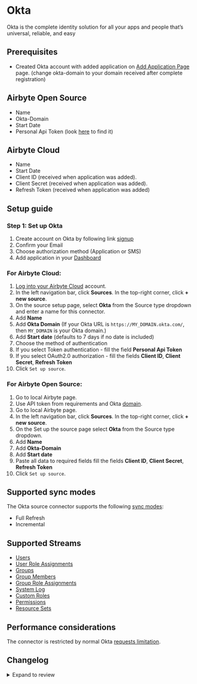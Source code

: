 # Okta

Okta is the complete identity solution for all your apps and people that’s universal, reliable, and easy

## Prerequisites

- Created Okta account with added application on [Add Application Page](https://okta-domain.okta.com/enduser/catalog) page. (change okta-domain to your domain received after complete registration)

## Airbyte Open Source

- Name
- Okta-Domain
- Start Date
- Personal Api Token (look [here](https://developer.okta.com/docs/guides/find-your-domain/-/main/) to find it)

## Airbyte Cloud

- Name
- Start Date
- Client ID (received when application was added).
- Client Secret (received when application was added).
- Refresh Token (received when application was added)

## Setup guide

### Step 1: Set up Okta

1. Create account on Okta by following link [signup](https://www.okta.com/free-trial/)
2. Confirm your Email
3. Choose authorization method (Application or SMS)
4. Add application in your [Dashboard](https://okta-domain.okta.com/app/UserHome)

### For Airbyte Cloud:

1. [Log into your Airbyte Cloud](https://cloud.airbyte.com/workspaces) account.
2. In the left navigation bar, click **Sources**. In the top-right corner, click **+ new source**.
3. On the source setup page, select **Okta** from the Source type dropdown and enter a name for this connector.
4. Add **Name**
5. Add **Okta Domain** (If your Okta URL is `https://MY_DOMAIN.okta.com/`, then `MY_DOMAIN` is your Okta domain.)
6. Add **Start date** (defaults to 7 days if no date is included)
7. Choose the method of authentication
8. If you select Token authentication - fill the field **Personal Api Token**
9. If you select OAuth2.0 authorization - fill the fields **Client ID**, **Client Secret**, **Refresh Token**
10. Click `Set up source`.

### For Airbyte Open Source:

1. Go to local Airbyte page.
2. Use API token from requirements and Okta [domain](https://developer.okta.com/docs/guides/find-your-domain/-/main/).
3. Go to local Airbyte page.
4. In the left navigation bar, click **Sources**. In the top-right corner, click **+ new source**.
5. On the Set up the source page select **Okta** from the Source type dropdown.
6. Add **Name**
7. Add **Okta-Domain**
8. Add **Start date**
9. Paste all data to required fields fill the fields **Client ID**, **Client Secret**, **Refresh Token**
10. Click `Set up source`.

## Supported sync modes

The Okta source connector supports the following [sync modes](https://docs.airbyte.com/cloud/core-concepts#connection-sync-modes):

- Full Refresh
- Incremental

## Supported Streams

- [Users](https://developer.okta.com/docs/reference/api/users/#list-users)
- [User Role Assignments](https://developer.okta.com/docs/reference/api/roles/#list-roles-assigned-to-a-user)
- [Groups](https://developer.okta.com/docs/reference/api/groups/#list-groups)
- [Group Members](https://developer.okta.com/docs/reference/api/groups/#list-group-members)
- [Group Role Assignments](https://developer.okta.com/docs/reference/api/roles/#list-roles-assigned-to-a-group)
- [System Log](https://developer.okta.com/docs/reference/api/system-log/#get-started)
- [Custom Roles](https://developer.okta.com/docs/reference/api/roles/#list-roles)
- [Permissions](https://developer.okta.com/docs/reference/api/roles/#list-permissions)
- [Resource Sets](https://developer.okta.com/docs/reference/api/roles/#list-resource-sets)

## Performance considerations

The connector is restricted by normal Okta [requests limitation](https://developer.okta.com/docs/reference/rate-limits/).

## Changelog

<details>
  <summary>Expand to review</summary>

| Version | Date       | Pull Request                                             | Subject                                                                        |
|:--------|:-----------|:---------------------------------------------------------|:-------------------------------------------------------------------------------|
| 0.3.22 | 2025-07-26 | [53942](https://github.com/airbytehq/airbyte/pull/53942) | Update dependencies |
| 0.3.21 | 2025-02-24 | [54167](https://github.com/airbytehq/airbyte/pull/54167) | Remove stream_state interpolation |
| 0.3.20 | 2025-02-01 | [52728](https://github.com/airbytehq/airbyte/pull/52728) | Update dependencies |
| 0.3.19 | 2025-01-25 | [52469](https://github.com/airbytehq/airbyte/pull/52469) | Update dependencies |
| 0.3.18 | 2025-01-18 | [51920](https://github.com/airbytehq/airbyte/pull/51920) | Update dependencies |
| 0.3.17 | 2025-01-11 | [51170](https://github.com/airbytehq/airbyte/pull/51170) | Update dependencies |
| 0.3.16 | 2025-01-04 | [50899](https://github.com/airbytehq/airbyte/pull/50899) | Update dependencies |
| 0.3.15 | 2024-12-28 | [50670](https://github.com/airbytehq/airbyte/pull/50670) | Update dependencies |
| 0.3.14 | 2024-12-21 | [50073](https://github.com/airbytehq/airbyte/pull/50073) | Update dependencies |
| 0.3.13 | 2024-12-14 | [49264](https://github.com/airbytehq/airbyte/pull/49264) | Starting with this version, the Docker image is now rootless. Please note that this and future versions will not be compatible with Airbyte versions earlier than 0.64 |
| 0.3.12 | 2024-12-12 | [49145](https://github.com/airbytehq/airbyte/pull/49145) | Update dependencies |
| 0.3.11 | 2024-11-04 | [47900](https://github.com/airbytehq/airbyte/pull/47900) | Update dependencies |
| 0.3.10 | 2024-10-28 | [47058](https://github.com/airbytehq/airbyte/pull/47058) | Update dependencies |
| 0.3.9 | 2024-10-12 | [46804](https://github.com/airbytehq/airbyte/pull/46804) | Update dependencies |
| 0.3.8 | 2024-10-05 | [46481](https://github.com/airbytehq/airbyte/pull/46481) | Update dependencies |
| 0.3.7 | 2024-09-28 | [46148](https://github.com/airbytehq/airbyte/pull/46148) | Update dependencies |
| 0.3.6 | 2024-09-21 | [45763](https://github.com/airbytehq/airbyte/pull/45763) | Update dependencies |
| 0.3.5 | 2024-09-14 | [45543](https://github.com/airbytehq/airbyte/pull/45543) | Update dependencies |
| 0.3.4 | 2024-09-07 | [45319](https://github.com/airbytehq/airbyte/pull/45319) | Update dependencies |
| 0.3.3 | 2024-08-31 | [44977](https://github.com/airbytehq/airbyte/pull/44977) | Update dependencies |
| 0.3.2 | 2024-08-24 | [44741](https://github.com/airbytehq/airbyte/pull/44741) | Update dependencies |
| 0.3.1 | 2024-08-17 | [44332](https://github.com/airbytehq/airbyte/pull/44332) | Update dependencies |
| 0.3.0 | 2024-08-13 | [43382](https://github.com/airbytehq/airbyte/pull/43382) | Support OAuth 2.0 with private key |
| 0.2.11 | 2024-08-12 | [43820](https://github.com/airbytehq/airbyte/pull/43820) | Update dependencies |
| 0.2.10 | 2024-08-10 | [43672](https://github.com/airbytehq/airbyte/pull/43672) | Update dependencies |
| 0.2.9 | 2024-08-03 | [43279](https://github.com/airbytehq/airbyte/pull/43279) | Update dependencies |
| 0.2.8 | 2024-07-27 | [42739](https://github.com/airbytehq/airbyte/pull/42739) | Update dependencies |
| 0.2.7 | 2024-07-20 | [42284](https://github.com/airbytehq/airbyte/pull/42284) | Update dependencies |
| 0.2.6 | 2024-07-13 | [41756](https://github.com/airbytehq/airbyte/pull/41756) | Update dependencies |
| 0.2.5 | 2024-07-10 | [41269](https://github.com/airbytehq/airbyte/pull/41269) | Update dependencies |
| 0.2.4 | 2024-07-06 | [40904](https://github.com/airbytehq/airbyte/pull/40904) | Update dependencies |
| 0.2.3 | 2024-06-25 | [40316](https://github.com/airbytehq/airbyte/pull/40316) | Update dependencies |
| 0.2.2 | 2024-06-22 | [40002](https://github.com/airbytehq/airbyte/pull/40002) | Update dependencies |
| 0.2.1 | 2024-06-04 | [39016](https://github.com/airbytehq/airbyte/pull/39016) | [autopull] Upgrade base image to v1.2.1 |
| 0.2.0 | 2024-05-16 | [36509](https://github.com/airbytehq/airbyte/pull/36509) | Migrate to Low Code |
| 0.1.16 | 2023-07-07 | [20833](https://github.com/airbytehq/airbyte/pull/20833) | Fix infinite loop for GroupMembers stream |
| 0.1.15 | 2023-06-20 | [27533](https://github.com/airbytehq/airbyte/pull/27533) | Fixed group member stream and resource sets stream pagination |
| 0.1.14 | 2022-12-24 | [20877](https://github.com/airbytehq/airbyte/pull/20877) | Disabled OAuth2.0 authorization method |
| 0.1.13 | 2022-08-12 | [14700](https://github.com/airbytehq/airbyte/pull/14700) | Add resource sets |
| 0.1.12 | 2022-08-05 | [15050](https://github.com/airbytehq/airbyte/pull/15050) | Add parameter `start_date` for Logs stream |
| 0.1.11 | 2022-08-03 | [14739](https://github.com/airbytehq/airbyte/pull/14739) | Add permissions for custom roles |
| 0.1.10 | 2022-08-01 | [15179](https://github.com/airbytehq/airbyte/pull/15179) | Fix broken schemas for all streams |
| 0.1.9 | 2022-07-25 | [15001](https://github.com/airbytehq/airbyte/pull/15001) | Return deprovisioned users |
| 0.1.8 | 2022-07-19 | [14710](https://github.com/airbytehq/airbyte/pull/14710) | Implement OAuth2.0 authorization method |
| 0.1.7 | 2022-07-13 | [14556](https://github.com/airbytehq/airbyte/pull/14556) | Add User_Role_Assignments and Group_Role_Assignments streams (full fetch only) |
| 0.1.6 | 2022-07-11 | [14610](https://github.com/airbytehq/airbyte/pull/14610) | Add custom roles stream |
| 0.1.5 | 2022-07-04 | [14380](https://github.com/airbytehq/airbyte/pull/14380) | Add Group_Members stream to okta source |
| 0.1.4 | 2021-11-02 | [7584](https://github.com/airbytehq/airbyte/pull/7584) | Fix incremental params for log stream |
| 0.1.3 | 2021-09-08 | [5905](https://github.com/airbytehq/airbyte/pull/5905) | Fix incremental stream defect |
| 0.1.2 | 2021-07-01 | [4456](https://github.com/airbytehq/airbyte/pull/4456) | Fix infinite pagination in logs stream |
| 0.1.1   | 2021-06-09 | [3937](https://github.com/airbytehq/airbyte/pull/3973)   | Add `AIRBYTE_ENTRYPOINT` env variable for kubernetes support                   |
| 0.1.0   | 2021-05-30 | [3563](https://github.com/airbytehq/airbyte/pull/3563)   | Initial Release                                                                |

</details>
